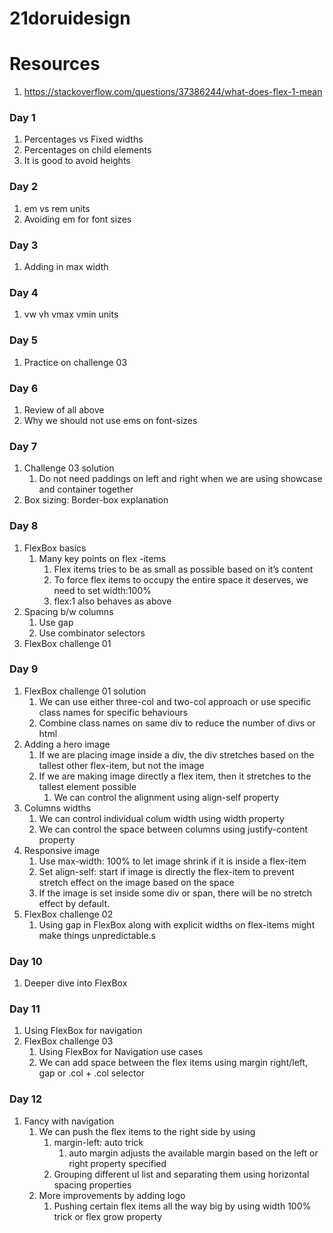 # 21doruidesign

# Resources
1. https://stackoverflow.com/questions/37386244/what-does-flex-1-mean

### Day 1
1. Percentages vs Fixed widths
2. Percentages on child elements
3. It is good to avoid heights

### Day 2
1. em vs rem units
2. Avoiding em for font sizes

### Day 3
1. Adding in max width

### Day 4
1. vw vh vmax vmin units

### Day 5
1. Practice on challenge 03

### Day 6
1. Review of all above
2. Why we should not use ems on font-sizes

### Day 7
1. Challenge 03 solution
   1. Do not need paddings on left and right when we are using showcase and container together
2. Box sizing: Border-box explanation

### Day 8
1. FlexBox basics
   1. Many key points on flex -items
      1. Flex items tries to be as small as possible based on it’s content
      2. To force flex items to occupy the entire space it deserves, we need to set width:100%
      3. flex:1 also behaves as above
2. Spacing b/w columns
   1. Use gap
   2. Use combinator selectors
3. FlexBox challenge 01

### Day 9
1. FlexBox challenge 01 solution
   1. We can use either three-col and two-col approach or use specific class names for specific behaviours
   2. Combine class names on same div to reduce the number of divs or html
2. Adding a hero image
   1. If we are placing image inside a div, the div stretches based on the tallest other flex-item, but not the image
   2. If we are making image directly a flex item, then it stretches to the tallest element possible
      1. We can control the alignment using align-self property
3. Columns widths
   1. We can control individual colum width using width property
   2. We can control the space between columns using justify-content property
4. Responsive image
   1. Use max-width: 100% to let image shrink if it is inside a flex-item
   2. Set align-self: start if image is directly the flex-item to prevent stretch effect on the image based on the space
   3. If the image is set inside some div or span, there will be no stretch effect by default.
5. FlexBox challenge 02
   1. Using gap in FlexBox along with explicit widths on flex-items might make things unpredictable.s

### Day 10
1. Deeper dive into FlexBox

### Day 11
1. Using FlexBox for navigation
2. FlexBox challenge 03
   1. Using FlexBox for Navigation use cases
   2. We can add space between the flex items using margin right/left, gap or .col + .col selector

### Day 12
1. Fancy with navigation
   1. We can push the flex items to the right side by using
      1. margin-left: auto trick
         1. auto margin adjusts the available margin based on the left or right property specified
      2. Grouping different ul list and separating them using horizontal spacing properties
   2. More improvements by adding logo
      1. Pushing certain flex items all the way big by using width 100% trick or flex grow property